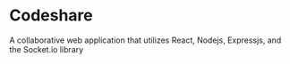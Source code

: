 # Codeshare
A collaborative web application that utilizes React, Nodejs, Expressjs, and the Socket.io library
